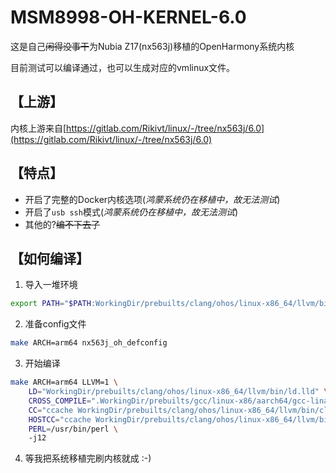 # MSM8998-OH-KERNEL-6.0
这是自己~~闲得没事干~~为Nubia Z17(nx563j)移植的OpenHarmony系统内核

目前测试可以编译通过，也可以生成对应的vmlinux文件。

## 【上游】
内核上游来自[https://gitlab.com/Rikivt/linux/-/tree/nx563j/6.0](https://gitlab.com/Rikivt/linux/-/tree/nx563j/6.0)

## 【特点】

- 开启了完整的Docker内核选项(*鸿蒙系统仍在移植中，故无法测试*)
- 开启了`usb ssh`模式(*鸿蒙系统仍在移植中，故无法测试*)
- 其他的?~~编不下去了~~

## 【如何编译】

1. 导入一堆环境
```bash
export PATH="$PATH:WorkingDir/prebuilts/clang/ohos/linux-x86_64/llvm/bin"
```

2. 准备config文件
```bash
make ARCH=arm64 nx563j_oh_defconfig
```

3. 开始编译
```bash
make ARCH=arm64 LLVM=1 \                                                                                               
    LD="WorkingDir/prebuilts/clang/ohos/linux-x86_64/llvm/bin/ld.lld" \
    CROSS_COMPILE=".WorkingDir/prebuilts/gcc/linux-x86/aarch64/gcc-linaro-7.5.0-2019.12-x86_64_aarch64-linux-gnu/bin/aarch64-linux-gnu-" \
    CC="ccache WorkingDir/prebuilts/clang/ohos/linux-x86_64/llvm/bin/clang" \
    HOSTCC="ccache WorkingDir/prebuilts/clang/ohos/linux-x86_64/llvm/bin/clang" \
    PERL=/usr/bin/perl \
    -j12
```

4. 等我把系统移植完刷内核就成
:-)

